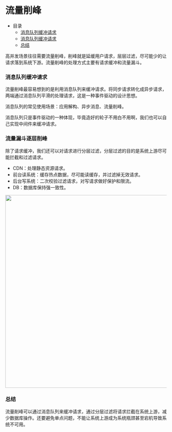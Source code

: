 # 流量削峰

- 目录
   - [消息队列缓冲请求](#消息队列缓冲请求)
   - [消息队列缓冲请求](#消息队列缓冲请求)
   - [总结](#总结)

高并发场景往往需要流量削峰，削峰就是延缓用户请求，层层过滤，尽可能少的让请求落到系统下游。流量削峰的处理方式主要有请求缓冲和流量漏斗。

### 消息队列缓冲请求

流量削峰最容易想到的是利用消息队列来缓冲请求。将同步请求转化成异步请求，两端通过消息队列平滑的处理请求，这是一种事件驱动的设计思想。

消息队列的常见使用场景：应用解构、异步消息、流量削峰。

消息队列只是事件驱动的一种体现，毕竟造好的轮子不用白不用啊，我们也可以自己实现中间件来缓冲请求。

### 流量漏斗逐层削峰

除了请求缓冲，我们还可以对请求进行分层过滤，分层过滤的目的是系统上游尽可能拦截和过滤请求。

- CDN：处理静态资源请求。
- 前台读系统：缓存热点数据，尽可能读缓存，并过滤掉无效请求。
- 后台写系统：二次校验过滤请求，对写请求做好保护和限流。
- DB：数据库保持强一致性。

<div align="left">
    <img src="https://github.com/lazecoding/Note/blob/main/images/systemdesign/流量漏斗逐层削峰.png" width="600px">
</div>

### 总结

流量削峰可以通过消息队列来缓冲请求，通过分层过滤将请求拦截在系统上游，减少数据库操作。还要避免单点问题，不能让系统上游成为系统瓶颈甚至宕机导致系统不可用。

